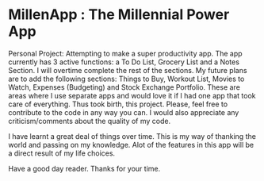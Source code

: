 # MillenApp : The Millennial Power App 
Personal Project: Attempting to make a super productivity app. 
The app currently has 3 active functions: 
a To Do List, Grocery List and a Notes Section. 
I will overtime complete the rest of the sections. 
My future plans are to add the following sections:
Things to Buy, Workout List, Movies to Watch, Expenses (Budgeting) and Stock Exchange Portfolio. 
These are areas where I use separate apps and would love it if I had one app that took care of everything. Thus took birth, this project. 
Please, feel free to contribute to the code in any way you can. 
I would also appreciate any criticism/comments about  the quality of my code.

I have learnt a great deal of things over time. This is my way of thanking the world and passing on my knowledge. Alot of the features in this app will be a direct result of my life choices. 

Have a good day reader. Thanks for your time. 
